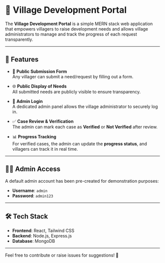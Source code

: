 # 🏡 Village Development Portal

The **Village Development Portal** is a simple MERN stack web application that empowers villagers to raise development needs and allows village administrators to manage and track the progress of each request transparently.

---

## 🌟 Features

- 📝 **Public Submission Form**  
  Any villager can submit a need/request by filling out a form.

- 🌐 **Public Display of Needs**  
  All submitted needs are publicly visible to ensure transparency.

- 🔐 **Admin Login**  
  A dedicated admin panel allows the village administrator to securely log in.

- ✅ **Case Review & Verification**  
  The admin can mark each case as **Verified** or **Not Verified** after review.

- 📊 **Progress Tracking**  
  For verified cases, the admin can update the **progress status**, and villagers can track it in real time.

---

## 👮‍♂️ Admin Access

A default admin account has been pre-created for demonstration purposes:

- **Username**: `admin`  
- **Password**: `admin123`

---

## 🛠️ Tech Stack

- **Frontend**: React, Tailwind CSS  
- **Backend**: Node.js, Express.js  
- **Database**: MongoDB

---

Feel free to contribute or raise issues for suggestions! 🚀
